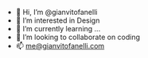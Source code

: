- 👋 Hi, I’m @gianvitofanelli
- 👀 I’m interested in Design
- 🌱 I’m currently learning ...
- 💞️ I’m looking to collaborate on coding
- 📫 me@gianvitofanelli.com

<!---
gianvitofanelli/gianvitofanelli is a ✨ special ✨ repository because its `README.md` (this file) appears on your GitHub profile.
You can click the Preview link to take a look at your changes.
--->
